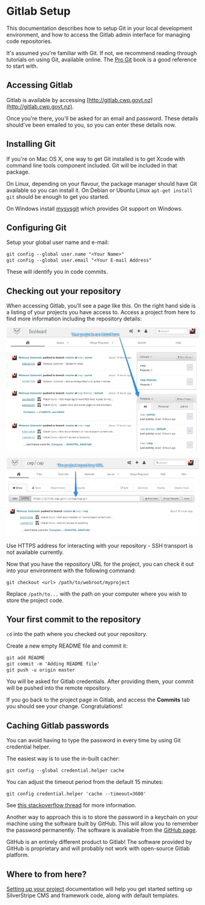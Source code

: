 # Gitlab Setup

This documentation describes how to setup Git in your local development environment, and how to access the Gitlab admin
interface for managing code repositories.

It's assumed you're familiar with Git. If not, we recommend reading through tutorials on using Git, available online.
The [Pro Git](http://git-scm.com/book) book is a good reference to start with.

## Accessing Gitlab

Gitlab is available by accessing [http://gitlab.cwp.govt.nz](http://gitlab.cwp.govt.nz).

Once you're there, you'll be asked for an email and password. These details should've been emailed to you, so you can
enter these details now.

## Installing Git

If you're on Mac OS X, one way to get Git installed is to get Xcode with command line tools component included. Git will
be included in that package.

On Linux, depending on your flavour, the package manager should have Git available so you can install it.  On Debian or
Ubuntu Linux `apt-get install git` should be enough to get you started.

On Windows install [mysysgit](http://msysgit.github.com/) which provides Git support on Windows.

## Configuring Git

Setup your global user name and e-mail:

	git config --global user.name "<Your Name>"
	git config --global user.email "<Your E-mail Address"

These will identify you in code commits.

## Checking out your repository

When accessing Gitlab, you'll see a page like this. On the right hand side is a listing of your projects you have
access to. Access a project from here to find more information including the repository details:

![Gitlab projects](_images/gitlab-projects.jpg)

![Gitlab project repository URL](_images/gitlab-project-repo-url.jpg)

<div class="notice" markdown='1'>
Use HTTPS address for interacting with your repository - SSH transport is not available currently.
</div>

Now that you have the repository URL for the project, you can check it out into your environment with the following
command:

	git checkout <url> /path/to/webroot/myproject

Replace `/path/to...` with the path on your computer where you wish to store the project code.

## Your first commit to the repository

`cd` into the path where you checked out your repository.

Create a new empty README file and commit it:

	git add README
	git commit -m 'Adding README file'
	git push -u origin master

You will be asked for Gitlab credentials. After providing them, your commit will be pushed into the remote repository.

If you go back to the project page in Gitlab, and access the **Commits** tab you should see your change.
Congratulations!

## Caching Gitlab passwords

You can avoid having to type the password in every time by using Git credential helper.

The easiest way is to use the in-built cacher:

	git config --global credential.helper cache

You can adjust the timeout period from the default 15 minutes:

	git config credential.helper 'cache --timeout=3600'

See [this stackoverflow
thread](http://stackoverflow.com/questions/5343068/is-there-a-way-to-skip-password-typing-when-using-https-github) for
more information.

Another way to approach this is to store the password in a keychain on your machine using the software built by GitHub.
This will allow you to remember the password permanently. The software is available from the [GitHub
page](https://help.github.com/articles/set-up-git).

<div class="notice" markdown='1'>
GitHub is an entirely different product to Gitlab! The software provided by GitHub is proprietary and will probably
not work with open-source Gitlab platform.
</div>

## Where to from here?

[Setting up your project](../gitlab/setting-up-your-project) documentation will help you get started setting up
SilverStripe CMS and framework code, along with default templates.

